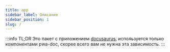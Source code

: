 ```yaml
---
title: app
sidebar_label: Описание
sidebar_position: 1
slug: /
---
```


:::info TL;DR
Это пакет с приложением [docusaurus](https://docusaurus.io/),
используется только компонентами pwa-doc, скорее всего вам не нужна эта зависимость.
:::
